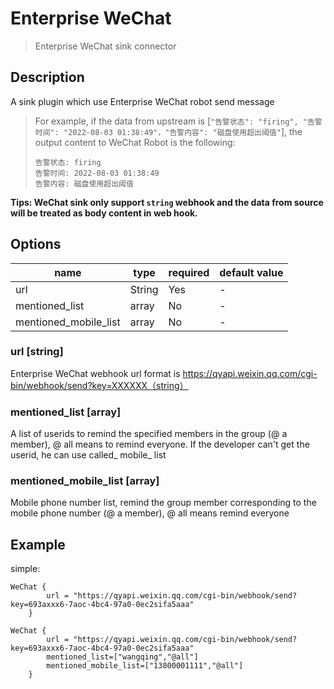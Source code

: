 # Enterprise WeChat

> Enterprise WeChat sink connector

## Description

A sink plugin which use Enterprise WeChat robot send message
> For example, if the data from upstream is [`"告警状态": "firing", "告警时间": "2022-08-03 01:38:49"，"告警内容": "磁盘使用超出阈值"`], the output content to WeChat Robot is the following:
> ```
> 告警状态: firing 
> 告警时间: 2022-08-03 01:38:49
> 告警内容: 磁盘使用超出阈值
> ```
**Tips: WeChat sink only support `string` webhook and the data from source will be treated as body content in web hook.**


##  Options

| name | type   | required | default value |
| --- |--------|----------| --- |
| url | String | Yes      | - |
| mentioned_list | array | No       | - |
| mentioned_mobile_list | array | No       | - |

### url [string]

Enterprise WeChat webhook url format is https://qyapi.weixin.qq.com/cgi-bin/webhook/send?key=XXXXXX（string）

### mentioned_list [array]

A list of userids to remind the specified members in the group (@ a member), @ all means to remind everyone. If the developer can't get the userid, he can use called_ mobile_ list

### mentioned_mobile_list [array]

Mobile phone number list, remind the group member corresponding to the mobile phone number (@ a member), @ all means remind everyone

## Example

simple:

```hocon
WeChat {
        url = "https://qyapi.weixin.qq.com/cgi-bin/webhook/send?key=693axxx6-7aoc-4bc4-97a0-0ec2sifa5aaa"
    }
```

```hocon
WeChat {
        url = "https://qyapi.weixin.qq.com/cgi-bin/webhook/send?key=693axxx6-7aoc-4bc4-97a0-0ec2sifa5aaa"
        mentioned_list=["wangqing","@all"]
        mentioned_mobile_list=["13800001111","@all"]
    }
```
